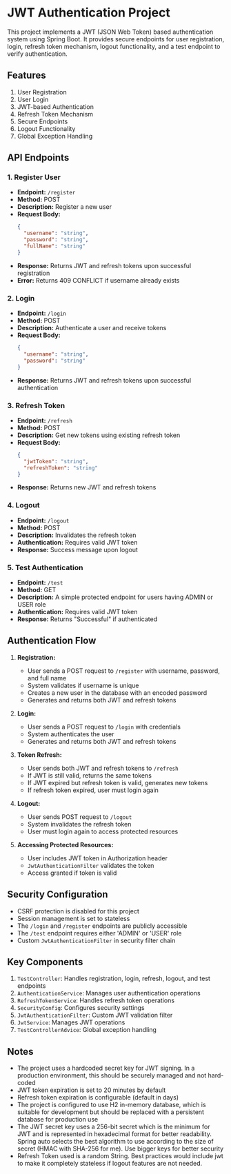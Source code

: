 # JWT Authentication Project

This project implements a JWT (JSON Web Token) based authentication system using Spring Boot. It provides secure endpoints for user registration, login, refresh token mechanism, logout functionality, and a test endpoint to verify authentication.

## Features

1. User Registration
2. User Login
3. JWT-based Authentication
4. Refresh Token Mechanism
5. Secure Endpoints
6. Logout Functionality
7. Global Exception Handling

## API Endpoints

### 1. Register User
- **Endpoint:** `/register`
- **Method:** POST
- **Description:** Register a new user
- **Request Body:**
  ```json
  {
    "username": "string",
    "password": "string",
    "fullName": "string"
  }
  ```
- **Response:** Returns JWT and refresh tokens upon successful registration
- **Error:** Returns 409 CONFLICT if username already exists

### 2. Login
- **Endpoint:** `/login`
- **Method:** POST
- **Description:** Authenticate a user and receive tokens
- **Request Body:**
  ```json
  {
    "username": "string",
    "password": "string"
  }
  ```
- **Response:** Returns JWT and refresh tokens upon successful authentication

### 3. Refresh Token
- **Endpoint:** `/refresh`
- **Method:** POST
- **Description:** Get new tokens using existing refresh token
- **Request Body:**
  ```json
  {
    "jwtToken": "string",
    "refreshToken": "string"
  }
  ```
- **Response:** Returns new JWT and refresh tokens

### 4. Logout
- **Endpoint:** `/logout`
- **Method:** POST
- **Description:** Invalidates the refresh token
- **Authentication:** Requires valid JWT token
- **Response:** Success message upon logout

### 5. Test Authentication
- **Endpoint:** `/test`
- **Method:** GET
- **Description:** A simple protected endpoint for users having ADMIN or USER role
- **Authentication:** Requires valid JWT token
- **Response:** Returns "Successful" if authenticated

## Authentication Flow

1. **Registration:**
   - User sends a POST request to `/register` with username, password, and full name
   - System validates if username is unique
   - Creates a new user in the database with an encoded password
   - Generates and returns both JWT and refresh tokens

2. **Login:**
   - User sends a POST request to `/login` with credentials
   - System authenticates the user
   - Generates and returns both JWT and refresh tokens

3. **Token Refresh:**
   - User sends both JWT and refresh tokens to `/refresh`
   - If JWT is still valid, returns the same tokens
   - If JWT expired but refresh token is valid, generates new tokens
   - If refresh token expired, user must login again

4. **Logout:**
   - User sends POST request to `/logout`
   - System invalidates the refresh token
   - User must login again to access protected resources

5. **Accessing Protected Resources:**
   - User includes JWT token in Authorization header
   - `JwtAuthenticationFilter` validates the token
   - Access granted if token is valid

## Security Configuration

- CSRF protection is disabled for this project
- Session management is set to stateless
- The `/login` and `/register` endpoints are publicly accessible
- The `/test` endpoint requires either 'ADMIN' or 'USER' role
- Custom `JwtAuthenticationFilter` in security filter chain

## Key Components

1. `TestController`: Handles registration, login, refresh, logout, and test endpoints
2. `AuthenticationService`: Manages user authentication operations
3. `RefreshTokenService`: Handles refresh token operations
4. `SecurityConfig`: Configures security settings
5. `JwtAuthenticationFilter`: Custom JWT validation filter
6. `JwtService`: Manages JWT operations
7. `TestControllerAdvice`: Global exception handling

## Notes

- The project uses a hardcoded secret key for JWT signing. In a production environment, this should be securely managed and not hard-coded
- JWT token expiration is set to 20 minutes by default
- Refresh token expiration is configurable (default in days)
- The project is configured to use H2 in-memory database, which is suitable for development but should be replaced with a persistent database for production use
- The JWT secret key uses a 256-bit secret which is the minimum for JWT and is represented in hexadecimal format for better readability. Spring auto selects the best algorithm to use according to the size of secret (HMAC with SHA-256 for me). Use bigger keys for better security
- Refresh Token used is a random String. Best practices would include jwt to make it completely stateless if logout features are not needed.